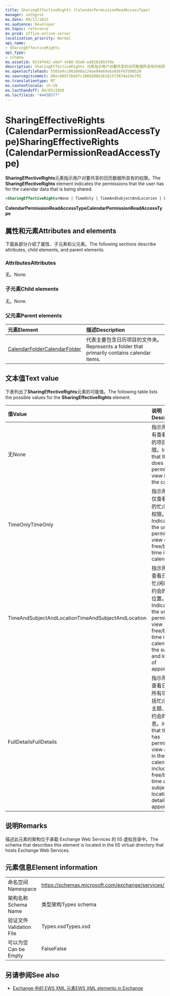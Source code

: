 ```yaml
---
title: SharingEffectiveRights (CalendarPermissionReadAccessType)
manager: sethgros
ms.date: 09/17/2015
ms.audience: Developer
ms.topic: reference
ms.prod: office-online-server
localization_priority: Normal
api_name:
- SharingEffectiveRights
api_type:
- schema
ms.assetid: b519f642-a9ef-4300-92e6-ed8202855fde
description: SharingEffectiveRights 元素指示用户对要共享的日历数据所具有的权限。
ms.openlocfilehash: 5581e9cc001608a124ae94e69eba836f6fd98520
ms.sourcegitcommit: 88ec988f2bb67c1866d06b361615f3674a24e795
ms.translationtype: MT
ms.contentlocale: zh-CN
ms.lasthandoff: 06/03/2020
ms.locfileid: "44458577"
---
```

# <a name="sharingeffectiverights-calendarpermissionreadaccesstype"></a><span data-ttu-id="5e4cb-103">SharingEffectiveRights (CalendarPermissionReadAccessType)</span><span class="sxs-lookup"><span data-stu-id="5e4cb-103">SharingEffectiveRights (CalendarPermissionReadAccessType)</span></span>

<span data-ttu-id="5e4cb-104">**SharingEffectiveRights**元素指示用户对要共享的日历数据所具有的权限。</span><span class="sxs-lookup"><span data-stu-id="5e4cb-104">The **SharingEffectiveRights** element indicates the permissions that the user has for the calendar data that is being shared.</span></span> 
  
```XML
<SharingEffectiveRights>None | TimeOnly | TimeAndSubjectAndLocation | FullDetails</SharingEffectiveRights>
```

 <span data-ttu-id="5e4cb-105">**CalendarPermissionReadAccessType**</span><span class="sxs-lookup"><span data-stu-id="5e4cb-105">**CalendarPermissionReadAccessType**</span></span>
## <a name="attributes-and-elements"></a><span data-ttu-id="5e4cb-106">属性和元素</span><span class="sxs-lookup"><span data-stu-id="5e4cb-106">Attributes and elements</span></span>

<span data-ttu-id="5e4cb-107">下面各部分介绍了属性、子元素和父元素。</span><span class="sxs-lookup"><span data-stu-id="5e4cb-107">The following sections describe attributes, child elements, and parent elements.</span></span>
  
### <a name="attributes"></a><span data-ttu-id="5e4cb-108">Attributes</span><span class="sxs-lookup"><span data-stu-id="5e4cb-108">Attributes</span></span>

<span data-ttu-id="5e4cb-109">无。</span><span class="sxs-lookup"><span data-stu-id="5e4cb-109">None.</span></span>
  
### <a name="child-elements"></a><span data-ttu-id="5e4cb-110">子元素</span><span class="sxs-lookup"><span data-stu-id="5e4cb-110">Child elements</span></span>

<span data-ttu-id="5e4cb-111">无。</span><span class="sxs-lookup"><span data-stu-id="5e4cb-111">None.</span></span>
  
### <a name="parent-elements"></a><span data-ttu-id="5e4cb-112">父元素</span><span class="sxs-lookup"><span data-stu-id="5e4cb-112">Parent elements</span></span>

|<span data-ttu-id="5e4cb-113">**元素**</span><span class="sxs-lookup"><span data-stu-id="5e4cb-113">**Element**</span></span>|<span data-ttu-id="5e4cb-114">**描述**</span><span class="sxs-lookup"><span data-stu-id="5e4cb-114">**Description**</span></span>|
|:-----|:-----|
|[<span data-ttu-id="5e4cb-115">CalendarFolder</span><span class="sxs-lookup"><span data-stu-id="5e4cb-115">CalendarFolder</span></span>](calendarfolder.md) <br/> |<span data-ttu-id="5e4cb-116">代表主要包含日历项目的文件夹。</span><span class="sxs-lookup"><span data-stu-id="5e4cb-116">Represents a folder that primarily contains calendar items.</span></span>  <br/> |
   
## <a name="text-value"></a><span data-ttu-id="5e4cb-117">文本值</span><span class="sxs-lookup"><span data-stu-id="5e4cb-117">Text value</span></span>

<span data-ttu-id="5e4cb-118">下表列出了**SharingEffectiveRights**元素的可能值。</span><span class="sxs-lookup"><span data-stu-id="5e4cb-118">The following table lists the possible values for the **SharingEffectiveRights** element.</span></span> 
  
|<span data-ttu-id="5e4cb-119">**值**</span><span class="sxs-lookup"><span data-stu-id="5e4cb-119">**Value**</span></span>|<span data-ttu-id="5e4cb-120">**说明**</span><span class="sxs-lookup"><span data-stu-id="5e4cb-120">**Description**</span></span>|
|:-----|:-----|
|<span data-ttu-id="5e4cb-121">无</span><span class="sxs-lookup"><span data-stu-id="5e4cb-121">None</span></span>  <br/> |<span data-ttu-id="5e4cb-122">指示用户不具有查看日历中的项目的权限。</span><span class="sxs-lookup"><span data-stu-id="5e4cb-122">Indicates that the user does not have permission to view items in the calendar.</span></span>  <br/> |
|<span data-ttu-id="5e4cb-123">TimeOnly</span><span class="sxs-lookup"><span data-stu-id="5e4cb-123">TimeOnly</span></span>  <br/> |<span data-ttu-id="5e4cb-124">指示用户具有仅查看日历中的忙/闲时间的权限。</span><span class="sxs-lookup"><span data-stu-id="5e4cb-124">Indicates that the user has permission to view only free/busy time in the calendar.</span></span>  <br/> |
|<span data-ttu-id="5e4cb-125">TimeAndSubjectAndLocation</span><span class="sxs-lookup"><span data-stu-id="5e4cb-125">TimeAndSubjectAndLocation</span></span>  <br/> |<span data-ttu-id="5e4cb-126">指示用户有权查看日历中的忙/闲时间以及约会的主题和位置。</span><span class="sxs-lookup"><span data-stu-id="5e4cb-126">Indicates that the user has permission to view free/busy time in the calendar and the subject and location of appointments.</span></span>  <br/> |
|<span data-ttu-id="5e4cb-127">FullDetails</span><span class="sxs-lookup"><span data-stu-id="5e4cb-127">FullDetails</span></span>  <br/> |<span data-ttu-id="5e4cb-128">指示用户有权查看日历中的所有项目，包括忙/闲时间、主题、位置和约会的详细信息。</span><span class="sxs-lookup"><span data-stu-id="5e4cb-128">Indicates that the user has permission to view all items in the calendar, including free/busy time and subject, location, and details of appointments.</span></span>  <br/> |
   
## <a name="remarks"></a><span data-ttu-id="5e4cb-129">说明</span><span class="sxs-lookup"><span data-stu-id="5e4cb-129">Remarks</span></span>

<span data-ttu-id="5e4cb-130">描述此元素的架构位于承载 Exchange Web Services 的 IIS 虚拟目录中。</span><span class="sxs-lookup"><span data-stu-id="5e4cb-130">The schema that describes this element is located in the IIS virtual directory that hosts Exchange Web Services.</span></span>
  
## <a name="element-information"></a><span data-ttu-id="5e4cb-131">元素信息</span><span class="sxs-lookup"><span data-stu-id="5e4cb-131">Element information</span></span>

|||
|:-----|:-----|
|<span data-ttu-id="5e4cb-132">命名空间</span><span class="sxs-lookup"><span data-stu-id="5e4cb-132">Namespace</span></span>  <br/> |https://schemas.microsoft.com/exchange/services/2006/types  <br/> |
|<span data-ttu-id="5e4cb-133">架构名称</span><span class="sxs-lookup"><span data-stu-id="5e4cb-133">Schema Name</span></span>  <br/> |<span data-ttu-id="5e4cb-134">类型架构</span><span class="sxs-lookup"><span data-stu-id="5e4cb-134">Types schema</span></span>  <br/> |
|<span data-ttu-id="5e4cb-135">验证文件</span><span class="sxs-lookup"><span data-stu-id="5e4cb-135">Validation File</span></span>  <br/> |<span data-ttu-id="5e4cb-136">Types.xsd</span><span class="sxs-lookup"><span data-stu-id="5e4cb-136">Types.xsd</span></span>  <br/> |
|<span data-ttu-id="5e4cb-137">可以为空</span><span class="sxs-lookup"><span data-stu-id="5e4cb-137">Can be Empty</span></span>  <br/> |<span data-ttu-id="5e4cb-138">False</span><span class="sxs-lookup"><span data-stu-id="5e4cb-138">False</span></span>  <br/> |
   
## <a name="see-also"></a><span data-ttu-id="5e4cb-139">另请参阅</span><span class="sxs-lookup"><span data-stu-id="5e4cb-139">See also</span></span>



- [<span data-ttu-id="5e4cb-140">Exchange 中的 EWS XML 元素</span><span class="sxs-lookup"><span data-stu-id="5e4cb-140">EWS XML elements in Exchange</span></span>](ews-xml-elements-in-exchange.md)

